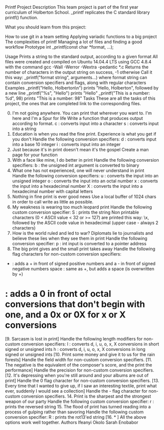 Printf Project
Description
This team project is part of the first year curriculum of Holberton School. \_printf replicates the C standard library printf() function.

What you should learn from this project:

How to use git in a team setting
Applying variadic functions to a big project
The complexities of printf
Managing a lot of files and finding a good workflow
Prototype
int \_printf(const char \*format, ...);

Usage
Prints a string to the standard output, according to a given format
All files were created and compiled on Ubuntu 14.04.4 LTS using GCC 4.8.4 with the command gcc -Wall -Werror -Wextra -pedantic \*.c
Returns the number of characters in the output string on success, -1 otherwise
Call it this way: \_printf("format string", arguments...) where format string can contain conversion specifiers and flags, along with regular characters
Examples
\_printf("Hello, Holberton\n") prints "Hello, Holberton", followed by a new line
\_printf("%s", "Hello") prints "Hello"
\_printf("This is a number: %d", 98) prints "This is a number: 98"
Tasks
These are all the tasks of this project, the ones that are completed link to the corresponding files.

0. I'm not going anywhere. You can print that wherever you want to. I'm here and I'm a Spur for life
   Write a function that produces output according to format.
   c : converts input into a character
   s : converts input into a string
1. Education is when you read the fine print. Experience is what you get if you don't
   Handle the following conversion specifiers:
   d : converts input into a base 10 integer
   i : converts input into an integer
2. Just because it's in print doesn't mean it's the gospel
   Create a man page for your function
3. With a face like mine, I do better in print
   Handle the following conversion specifiers:
   b : the unsigned int argument is converted to binary
4. What one has not experienced, one will never understand in print
   Handle the following conversion specifiers:
   u : converts the input into an unsigned integer
   o : converts the input into an octal number
   x : converts the input into a hexadecimal number
   X : converts the input into a hexadecimal number with capital letters
5. Nothing in fine print is ever good news
   Use a local buffer of 1024 chars in order to call write as little as possible.
6. My weakness is wearing too much leopard print
   Handle the following custom conversion specifier:
   S : prints the string
   Non printable characters (0 < ASCII value < 32 or >= 127) are printed this way: \x, followed by the ASCII code value in hexadecimal (upper case - always 2 characters)
7. How is the world ruled and led to war? Diplomats lie to journalists and believe these lies when they see them in print
   Handle the following conversion specifier:
   p : int input is converted to a pointer address
8. The big print gives and the small print takes away
   Handle the following flag characters for non-custom conversion specifiers:

- : adds a + in front of signed positive numbers and a - in front of signed negative numbers
  space : same as +, but adds a space (is overwritten by +)

# : adds a 0 in front of octal conversions that don't begin with one, and a 0x or 0X for x or X conversions

[9. Sarcasm is lost in print]
Handle the following length modifiers for non-custom conversion specifiers:
l : converts d, i, u, o, x, X conversions in short signed or unsigned ints
h : converts d, i, u, o, x, X conversions in long signed or unsigned ints
[10. Print some money and give it to us for the rain forests]
Handle the field width for non-custom conversion specifiers.
[11. The negative is the equivalent of the composer's score, and the print the performance]
Handle the precision for non-custom conversion specifiers.
[12. It's depressing when you're still around and your albums are out of print]
Handle the 0 flag character for non-custom conversion specifiers.
[13. Every time that I wanted to give up, if I saw an interesting textile, print what ever, suddenly I would see a collection]
Handle the - flag character for non-custom conversion specifiers. 14. Print is the sharpest and the strongest weapon of our party
Handle the following custom conversion specifier:
r : prints the reversed string 15. The flood of print has turned reading into a process of gulping rather than savoring
Handle the following custom conversion specifier:
R : prints the rot13'ed string
[16. * ]
All the above options work well together.
Authors
Ifeanyi Okolo
Sarah Enobabor


